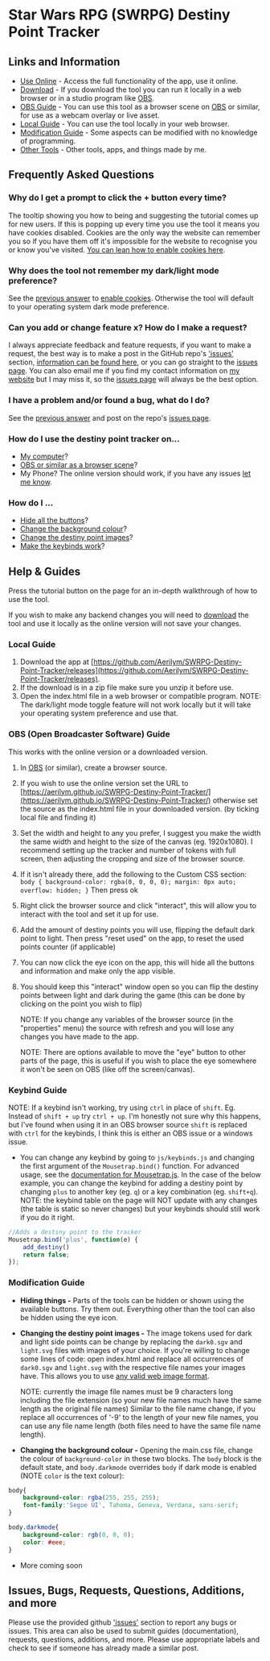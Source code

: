 # Star Wars RPG (SWRPG) Destiny Point Tracker

## Links and Information

* [Use Online](https://aerilym.github.io/SWRPG-Destiny-Point-Tracker) - Access the full functionality of the app, use it online.
* [Download](https://github.com/Aerilym/SWRPG-Destiny-Point-Tracker/releases) - If you download the tool you can run it locally in a web browser or in a studio program like [OBS](https://obsproject.com/).
* [OBS Guide](#OBSGUIDE) - You can use this tool as a browser scene on [OBS](https://obsproject.com/) or similar, for use as a webcam overlay or live asset.
* [Local Guide](#Local-Guide) - You can use the tool locally in your web browser.
* [Modification Guide](#Modification-Guide) - Some aspects can be modified with no knowledge of programming.
* [Other Tools](https://aerilym.github.io/) - Other tools, apps, and things made by me.

## Frequently Asked Questions

### Why do I get a prompt to click the + button every time?

The tooltip showing you how to being and suggesting the tutorial comes up for new users. If this is popping up every time you use the tool it means you have cookies disabled. Cookies are the only way the website can remember you so if you have them off it's impossible for the website to recognise you or know you've visited. [You can lean how to enable cookies here](https://support.google.com/accounts/answer/61416).

### Why does the tool not remember my dark/light mode preference?

See the [previous answer](#why-do-i-get-a-prompt-to-click-the--button-every-time) to [enable cookies](https://support.google.com/accounts/answer/61416). Otherwise the tool will default to your operating system dark mode preference.

### Can you add or change feature x? How do I make a request?

I always appreciate feedback and feature requests, if you want to make a request, the best way is to make a post in the GitHub repo's ['issues'](https://github.com/Aerilym/SWRPG-Destiny-Point-Tracker/issues) section, [information can be found here](#issues-bugs-requests-questions-additions-and-more), or you can go straight to the [issues page](https://github.com/Aerilym/SWRPG-Destiny-Point-Tracker/issues). You can also email me if you find my contact information on [my website](aerilym.github.io) but I may miss it, so the [issues page](https://github.com/Aerilym/SWRPG-Destiny-Point-Tracker/issues) will always be the best option.

### I have a problem and/or found a bug, what do I do?

See the [previous answer](#can-you-add-or-change-feature-x-how-do-i-make-a-request) and post on the repo's [issues page](https://github.com/Aerilym/SWRPG-Destiny-Point-Tracker/issues).

### How do I use the destiny point tracker on...

* [My computer](#local-guide)?
* [OBS or similar as a browser scene](#obs-open-broadcaster-software-guide)?
* My Phone? The online version should work, if you have any issues [let me know](#i-have-a-problem-andor-found-a-bug-what-do-i-do).

### How do I ...

* [Hide all the buttons](#hiding-things)?
* [Change the background colour](#Changing-the-background-colour)?
* [Change the destiny point images](#Changing-the-destiny-point-images)?
* [Make the keybinds work](#keybind-guide)?

## Help & Guides

Press the tutorial button on the page for an in-depth walkthrough of how to use the tool.

If you wish to make any backend changes you will need to [download](https://github.com/Aerilym/SWRPG-Destiny-Point-Tracker/releases) the tool and use it locally as the online version will not save your changes.

### Local Guide

1. Download the app at [https://github.com/Aerilym/SWRPG-Destiny-Point-Tracker/releases](https://github.com/Aerilym/SWRPG-Destiny-Point-Tracker/releases).
2. If the download is in a zip file make sure you unzip it before use.
3. Open the index.html file in a web browser or compatible program.
NOTE: The dark/light mode toggle feature will not work locally but it will take your operating system preference and use that.

### OBS (Open Broadcaster Software) Guide

This works with the online version or a downloaded version.

1. In [OBS](https://obsproject.com/) (or similar), create a browser source.
2. If you wish to use the online version set the URL to [https://aerilym.github.io/SWRPG-Destiny-Point-Tracker/](https://aerilym.github.io/SWRPG-Destiny-Point-Tracker/) otherwise set the source as the index.html file in your downloaded version. (by ticking local file and finding it)
3. Set the width and height to any you prefer, I suggest you make the width the same width and height to the size of the canvas (eg. 1920x1080). I recommend setting up the tracker and number of tokens with full screen, then adjusting the cropping and size of the browser source.
4. If it isn't already there, add the following to the Custom CSS section: `body { background-color: rgba(0, 0, 0, 0); margin: 0px auto; overflow: hidden; }` Then press ok
5. Right click the browser source and click "interact", this will allow you to interact with the tool and set it up for use.
6. Add the amount of destiny points you will use, flipping the default dark point to light. Then press "reset used" on the app, to reset the used points counter (if applicable)
7. You can now click the eye icon on the app, this will hide all the buttons and information and make only the app visible.
8. You should keep this "interact" window open so you can flip the destiny points between light and dark during the game (this can be done by clicking on the point you wish to flip)

    NOTE: If you change any variables of the browser source (in the "properties" menu) the source with refresh and you will lose any changes you have made to the app.

    NOTE: There are options available to move the "eye" button to other parts of the page, this is useful if you wish to place the eye somewhere it won't be seen on OBS (like off the screen/canvas).

### Keybind Guide

NOTE: If a keybind isn't working, try using `ctrl` in place of `shift`. Eg. Instead of `shift + up` try `ctrl + up`. I'm honestly not sure why this happens, but I've found when using it in an OBS browser source `shift` is replaced with `ctrl` for the keybinds, I think this is either an OBS issue or a windows issue.

* You can change any keybind by going to `js/keybinds.js` and changing the first argument of the `Mousetrap.bind()` function. For advanced usage, see the [documentation for Mousetrap.js](https://craig.is/killing/mice). In the case of the below example, you can change the keybind for adding a destiny point by changing `plus` to another key (eg. `q`) or a key combination (eg. `shift+q`). NOTE: the keybind table on the page will NOT update with any changes (the table is static so never changes) but your keybinds should still work if you do it right.

```JavaScript
//Adds a destiny point to the tracker
Mousetrap.bind('plus', function(e) {
    add_destiny()
    return false;
});
```

### Modification Guide

* <span id="hiding-things"></span> **Hiding things -** Parts of the tools can be hidden or shown using the available buttons. Try them out. Everything other than the tool can also be hidden using the eye icon.
* <span id="Changing-the-destiny-point-images"></span> **Changing the destiny point images -** The image tokens used for dark and light side points can be change by replacing the `dark0.sgv` and `light.svg` files with images of your choice. If you're willing to change some lines of code: open index.html and replace all occurrences of `dark0.sgv` and `light.svg` with the respective file names your images have. This allows you to use [any valid web image format](https://developer.mozilla.org/en-US/docs/Web/HTML/Element/img#supported_image_formats).

    NOTE: currently the image file names must be 9 characters long including the file extension (so your new file names much have the same length as the original file names) Similar to the file name change, if you replace all occurrences of '-9' to the length of your new file names, you can use any file name length (both files need to have the same file name length).

* <span id="Changing-the-background-colour"></span> **Changing the background colour -** Opening the main.css file, change the colour of `background-color` in these two blocks. The `body` block is the default state, and `body.darkmode` overrides `body` if dark mode is enabled (NOTE `color` is the text colour):
  
```css
body{
    background-color: rgba(255, 255, 255);
    font-family:'Segoe UI', Tahoma, Geneva, Verdana, sans-serif;
}

body.darkmode{
    background-color: rgb(0, 0, 0);
    color: #eee;
}
```

* More coming soon

## Issues, Bugs, Requests, Questions, Additions, and more

Please use the provided github ['issues'](https://github.com/Aerilym/SWRPG-Destiny-Point-Tracker/issues) section to report any bugs or issues. This area can also be used to submit guides (documentation), requests, questions, additions, and more. Please use appropriate labels and check to see if someone has already made a similar post.
